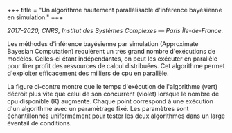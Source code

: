 +++
title = "Un algorithme hautement parallélisable d'inférence bayésienne en simulation."
+++

*2017-2020, CNRS, Institut des Systèmes Complexes — Paris Île-de-France.*

Les méthodes d'inférence bayésienne par simulation (Approximate Bayesian
Computation) requièrent un très grand nombre d'exécutions de modèles. Celles-ci
étant indépendantes, on peut les exécuter en parallèle pour tirer profit des
ressources de calcul distribuées. Cet algorithme permet d'exploiter
efficacement des milliers de cpu en parallèle.

La figure ci-contre montre que le temps d'exécution de l'algorithme (vert)
décroit plus vite que celui de son concurrent (violet) lorsque le nombre de cpu
disponible (K) augmente. Chaque point correspond à une exécution d'un
algorithme avec un paramètrage fixé. Les paramètres sont échantillonnés
uniformément pour tester les deux algorithmes dans un large éventail de
conditions.
